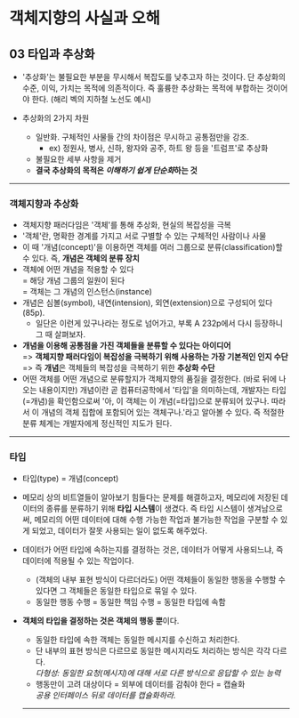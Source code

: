 # 객체지향의 사실과 오해

## **03** 타입과 추상화

- '추상화'는 불필요한 부분을 무시해서 복잡도를 낮추고자 하는 것이다. 단 추상화의 수준, 이익, 가치는 목적에 의존적이다. 즉 훌륭한 추상화는 목적에 부합하는 것이어야 한다. (해리 벡의 지하철 노선도 예시)

- 추상화의 2가지 차원
  - 일반화. 구체적인 사물들 간의 차이점은 무시하고 공통점만을 강조.
    - ex) 정원사, 병사, 신하, 왕자와 공주, 하트 왕 등을 '트럼프'로 추상화
  - 불필요한 세부 사항을 제거
  - **결국 추상화의 목적은 *이해하기 쉽게 단순화*하는 것**

---
### 객체지향과 추상화

- 객체지향 패러다임은 '객체'를 통해 추상화, 현실의 복잡성을 극복
- '객체'란, 명확한 경계를 가지고 서로 구별할 수 있는 구체적인 사람이나 사물
- 이 때 '개념(concept)'을 이용하면 객체를 여러 그룹으로 분류(classification)할 수 있다. 즉, **개념은 객체의 분류 장치**
- 객체에 어떤 개념을 적용할 수 있다  
= 해당 개념 그룹의 일원이 된다  
= 객체는 그 개념의 인스턴스(instance)
- 개념은 심볼(symbol), 내연(intension), 외연(extension)으로 구성되어 있다(85p).
  - 일단은 이런게 있구나라는 정도로 넘어가고, 부록 A 232p에서 다시 등장하니 그 때 살펴보자.
- **개념을 이용해 공통점을 가진 객체들을 분류할 수 있다는 아이디어**  
=> **객체지향 패러다임이 복잡성을 극복하기 위해 사용하는 가장 기본적인 인지 수단**  
=> 즉 **개념**은 객체들의 복잡성을 극복하기 위한 **추상화 수단**
- 어떤 객체를 어떤 개념으로 분류할지가 객체지향의 품질을 결정한다. (바로 뒤에 나오는 내용이지만) 개념이란 곧 컴퓨터공학에서 '타입'을 의미하는데, 개발자는 타입(=개념)을 확인함으로써 '아, 이 객체는 이 개념(=타입)으로 분류되어 있구나. 따라서 이 개념의 객체 집합에 포함되어 있는 객체구나.'라고 알아볼 수 있다. 즉 적절한 분류 체계는 개발자에게 정신적인 지도가 된다.

---
### 타입

- 타입(type) = 개념(concept)
- 메모리 상의 비트열들이 알아보기 힘들다는 문제를 해결하고자, 메모리에 저장된 데이터의 종류를 분류하기 위해 **타입 시스템**이 생겼다. 즉 타입 시스템이 생겨남으로써, 메모리의 어떤 데이터에 대해 수행 가능한 작업과 불가능한 작업을 구분할 수 있게 되었고, 데이터가 잘못 사용되는 일이 없도록 해주었다.
- 데이터가 어떤 타입에 속하는지를 결정하는 것은, 데이터가 어떻게 사용되느냐, 즉 데이터에 적용될 수 있는 작업이다.
  - (객체의 내부 표현 방식이 다르더라도) 어떤 객체들이 동일한 행동을 수행할 수 있다면 그 객체들은 동일한 타입으로 묶일 수 있다.
  - 동일한 행동 수행 = 동일한 책임 수행 = 동일한 타입에 속함
- **객체의 타입을 결정하는 것은 객체의 행동 뿐**이다.
  - 동일한 타입에 속한 객체는 동일한 메시지를 수신하고 처리한다.
  - 단 내부의 표현 방식은 다르므로 동일한 메시지라도 처리하는 방식은 각각 다르다.  
  *다형성: 동일한 요청(메시지)에 대해 서로 다른 방식으로 응답할 수 있는 능력*
  - 행동만이 고려 대상이다 = 외부에 데이터를 감춰야 한다 = 캡슐화  
  *공용 인터페이스 뒤로 데이터를 캡슐화하라.*

  ---
  